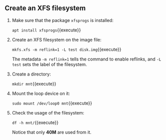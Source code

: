 ## Create an XFS filesystem

1. Make sure that the package `xfsprogs` is installed:

   `apt install xfsprogs`{{execute}}

2. Create an XFS filesystem on the image file:

   `mkfs.xfs -m reflink=1 -L test disk.img`{{execute}}

   The metadata `-m reflink=1` tells the command to enable reflinks,
   and `-L test` sets the label of the filesystem.

3. Create a directory:

   `mkdir mnt`{{execute}}

4. Mount the loop device on it:

   `sudo mount /dev/loop0 mnt`{{execute}}

5. Check the usage of the filesystem:

   `df -h mnt/`{{execute}}

   Notice that only **40M** are used from it.
